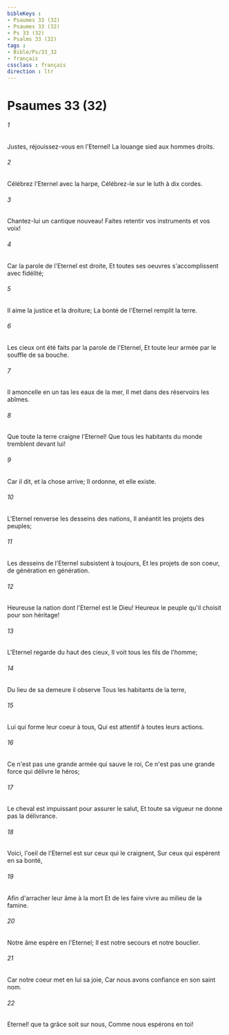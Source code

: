 ```yaml
---
bibleKeys : 
- Psaumes 33 (32)
- Psaumes 33 (32)
- Ps 33 (32)
- Psalms 33 (32)
tags : 
- Bible/Ps/33_32
- français
cssclass : français
direction : ltr
---
```


# Psaumes 33 (32)

###### 1
Justes, réjouissez-vous en l'Eternel! La louange sied aux hommes droits.
###### 2
Célébrez l'Eternel avec la harpe, Célébrez-le sur le luth à dix cordes.
###### 3
Chantez-lui un cantique nouveau! Faites retentir vos instruments et vos voix!
###### 4
Car la parole de l'Eternel est droite, Et toutes ses oeuvres s'accomplissent avec fidélité;
###### 5
Il aime la justice et la droiture; La bonté de l'Eternel remplit la terre.
###### 6
Les cieux ont été faits par la parole de l'Eternel, Et toute leur armée par le souffle de sa bouche.
###### 7
Il amoncelle en un tas les eaux de la mer, Il met dans des réservoirs les abîmes.
###### 8
Que toute la terre craigne l'Eternel! Que tous les habitants du monde tremblent devant lui!
###### 9
Car il dit, et la chose arrive; Il ordonne, et elle existe.
###### 10
L'Eternel renverse les desseins des nations, Il anéantit les projets des peuples;
###### 11
Les desseins de l'Eternel subsistent à toujours, Et les projets de son coeur, de génération en génération.
###### 12
Heureuse la nation dont l'Eternel est le Dieu! Heureux le peuple qu'il choisit pour son héritage!
###### 13
L'Eternel regarde du haut des cieux, Il voit tous les fils de l'homme;
###### 14
Du lieu de sa demeure il observe Tous les habitants de la terre,
###### 15
Lui qui forme leur coeur à tous, Qui est attentif à toutes leurs actions.
###### 16
Ce n'est pas une grande armée qui sauve le roi, Ce n'est pas une grande force qui délivre le héros;
###### 17
Le cheval est impuissant pour assurer le salut, Et toute sa vigueur ne donne pas la délivrance.
###### 18
Voici, l'oeil de l'Eternel est sur ceux qui le craignent, Sur ceux qui espèrent en sa bonté,
###### 19
Afin d'arracher leur âme à la mort Et de les faire vivre au milieu de la famine.
###### 20
Notre âme espère en l'Eternel; Il est notre secours et notre bouclier.
###### 21
Car notre coeur met en lui sa joie, Car nous avons confiance en son saint nom.
###### 22
Eternel! que ta grâce soit sur nous, Comme nous espérons en toi!
